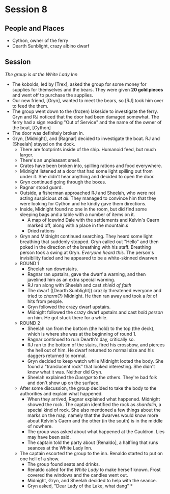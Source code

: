 
# Session 8
## People and Places
* Cython, owner of the ferry
* Dearth Sunblight, crazy albino dwarf
## Session
_The group is at the White Lady Inn_
* The kobolds, led by [Trex], asked the group for some money for supplies for themselves and the bears. They were given **20 gold pieces** and went off to purchase the supplies.
* Our new friend, [Gryn], wanted to meet the bears, so [RJ] took him over to feed the them.
* The group went down to the (frozen) lakeside to investigate the ferry. Gryn and RJ noticed that the door had been damaged somewhat. The ferry had a sign reading "Out of Service" and the name of the owner of the boat, [Cython]
* The door was definitely broken in.
* Gryn, [Midnight], and [Ragnar] decided to investigate the boat. RJ and [Sheelah] stayed on the dock.
	* There are footprints inside of the ship. Humanoid feed, but much larger.
	* There's an unpleasant smell.
	* Crates have been broken into, spilling rations and food everywhere.
	* Midnight listened at a door that had some light spilling out from under it. She didn't hear anything and decided to open the door.
	* Gryn continued going through the boxes.
	* Ragnar stood guard.
	* Outside, a fisherman approached RJ and Sheelah, who were not acting suspicious _at all_. They managed to convince him that they were looking for Cython and he kindly gave them directions.
	* Inside, Midnight found no one in the room, but did find some sleeping bags and a table with a number of items on it.
		* A map of Icewind Dale with the settlements and Kelvin's Caern marked off, along with a place in the mountain.s
		* Dried rations
	* Gryn and Midnight continued searching. They heard some light breathing that suddenly stopped. Gryn called out "Hello" and then poked in the direction of the breathing with his staff. Breathing person took a swing at Gryn. _Everyone heard this._ The person's invisibility faded and he appeared to be a white-skinned dwarven
	* ROUND 1
		* Sheelah ran downstairs.
		* Ragnar ran upstairs, gave the dwarf a warning, and then javelined him as an extra special warning.
		* RJ ran along with Sheelah and cast _shield of faith_
		* The dwarf ([Dearth Sunblight]) crazily threatened everyone and tried to _charm_(?) Midnight. He then ran away and took a _lot_ of hits from people.
		* Gryn followed the crazy dwarf upstairs.
		* Midnight followed the crazy dwarf upstairs and cast _hold person_ on him. He got stuck there for a while.
	* ROUND 2
		* Sheelah ran from the bottom (the hold) to the top (the deck), which is where she was at the beginning of round 1.
		* Ragnar continued to ruin Dearth's day, critically so.
		* RJ ran to the bottom of the stairs, fired his crossbow, and pierces the hell out of him. He dwarf returned to normal size and his daggers returned to normal.
		* Gryn decided to keep watch while Midnight looted the body. She found a "translucent rock" that looked interesting. She didn't know what it was. Neither did Gryn.
		* Sheelah explained the _Duergar_ to the others. They're bad folk and don't show up on the surface.
	* After some discussion, the group decided to take the body to the authorities and explain what happened.
		* When they arrived, Ragnar explained what happened. Midnight showed the rock. The captain identified the rock as _shardalin_, a special kind of rock.  She also mentioned a few things about the marks on the map, namely that the dwarves would know more about Kelvin's Caern and the other (in the south) is in the middle of nowhere.
		* The group was asked about what happened at the Cauldron. Lies may have been said.
		* The captain told the party about [Renaldo], a halfling that runs seances at the White Lady Inn.
	* The captain escorted the group to the inn. Renaldo started to put on one hell of a show.
		* The group found seats and drinks.
		* Renaldo called for the _White Lady_ to make herself known. Frost covered the windows and the candles went out.
		* Midnight, Gryn, and Sheelah decided to help with the seance.
		* Gryn asked, "Dear Lady of the Lake, what dang"
			* 
<!--stackedit_data:
eyJoaXN0b3J5IjpbLTE4OTMyNDYwOTUsLTcxMDMwNjczNSw0Mz
IxMTkyODcsOTI1OTY1MTUzLDk5Mjg2NjA0NCwyMDg1NzY1MDc1
LDEyMzU1OTk5NDEsNDU1ODA0MDEzLC0xNzE4NTgzNTQ3LDEwND
kxMzA5NywtNjQ5ODIwMjk5LC05OTM2NjM3NjEsLTEyNDA3ODY5
MTEsLTE0ODM4MzkxMzgsMTQxOTYzODA2MywxMDMyOTEwNjYxXX
0=
-->